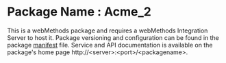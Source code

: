 # Package Name : Acme_2
This is a webMethods package and requires a webMethods Integration Server to host it. Package versioning and configuration can be found in the package [manifest](./Acme_2/manifest.v3) file. Service and API documentation is available on the package's home page http://&lt;server&gt;:&lt;port&gt;/&lt;packagename>.